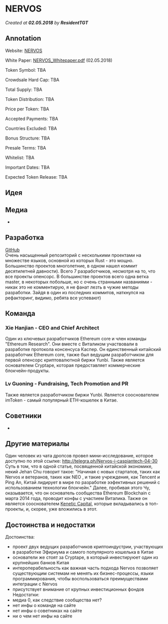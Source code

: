 # NERVOS
*Created at **02.05.2018** by **ResidentTGT***

## Annotation

Website: [NERVOS](http://nervos.org/#/)

White Paper: [NERVOS_Whitepaper.pdf](http://nervos.org/#/pdf/nervos-ckb) (02.05.2018)

Token Symbol: TBA

Crowdsale Hard Cap: TBA

Total Supply: TBA

Token Distribution: TBA

Price per Token: TBA

Accepted Payments: TBA

Countries Excluded: TBA

Bonus Structure: TBA

Presale Terms: TBA

Whitelist: TBA

Important Dates: TBA

Expected Token Release: TBA

## Идея

## Медиа
-
## Разработка
[GitHub](https://github.com/NervosFoundation) <br>
Очень насыщенный репозиторий с несколькими проектами на множестве языков, основной из которых Rust - это мощно. Большинство проектов многолетние, в одном нашел коммит десятилетней давности). Всего 7 разработчиков, несмотря на то, что все проекты опенсорс. В большинстве проектов всего одна ветка master, в некоторых побольше, но с очень странными названиями - никак это не комментирую, я не фанат лезть в чужие методы разработки. Зайдя в один из последних коммитов, наткнулся на рефакторинг, видимо, ребята все успевают)

## Команда
### Xie Hanjian - CEO and Chief Architect
Один из ключевых разработчиков Ethereum core и член команды "Ethereum Research". Они вместе с Виталиком участвовали в разработке протокола консенсуса Каспер. Он единственный китайский разработчик Ethereum core, также был ведущим разработчиком для первой опенсорс криптовалютной биржи Yunbi. Также является основателем Cryptape, которая предоставляет коммерческие блокчейн-продукты. 
### Lv Guoning - Fundraising, Tech Promotion and PR
Также является разработчиком биржи Yunbi. Является сооснователем imToken - самый популярный ETH-кошелек в Китае.

## Советники 
-
## Другие материалы 
Один человек из чата дропсов провел мини-исследование, которое доступно по этой ссылке: http://telegra.ph/Nervos-i-caspiantech-04-30
Суть в том, что в одной статье, посвященной китайской экономике, некий Jehan Chu говорит такое: "Начиная с новых стартапов, таких как Nervos и ветеранов, таких как NEO , и такие учреждения, как Tencent и Ping An, Китай лидирует в мире по разработке ээфективных решений с использованием технологии блокчейн." Далее, пробивая этого Чу, оказывается, что он основатель сообщества Ethereum Blockchain с марта 2014 года, проводит конфы с участием Виталика. Также он является сооснователем [Kenetic Capital](https://kenetic.capital/), которые вкладывались в топ-проекты, и, скорее, уже вложились в этот.
## Достоинства и недостатки
Достоинства:
- проект двух ведущих разработчиков криптоиндустрии, участвующих в разработке Эфириума и самого популярного кошелька в Китае
- основатели же стоят за Cryptape, в который инвестируюет один из крупнейших банков Китая
- интероперабельность как важная часть подхода Nervos позволяет существующим системам не менять их бизнес-процессы, языки программирования, чтобы воспользоваться преимуществами интеграции с Nervos
- присутствует внимание от крупных инвестиционных фондов
Недостатки:
- медиа 0, как следствие сообщества нет?
- нет инфы о команде на сайте
- нет инфы о советниках на сайте
- ни о чем нет инфы на сайте




